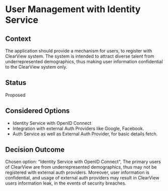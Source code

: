 # User Management with Identity Service

## Context
The application should provide a mechanism for users, to register with  ClearView system.  The system is intended to attract diverse talent from underrepresented demographics, thus making user information confidential to the ClearView system only.

## Status
Proposed


## Considered Options

* Identity Service with OpenID Connect
* Integration with external Auth Providers like Google, Facebook.
* Auth Service as well as External Auth Provider, for basic details fetch.

## Decision Outcome

Chosen option: "Identity Service with OpenID Connect",  The primary users of ClearView are from underrepresented demographics, thus may not be registered with external auth providers.  Moreover, user information is confidential, and usage of external auth providers may result in ClearView users information leak, in the events of security breaches.
